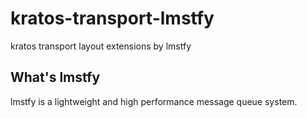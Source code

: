 # kratos-transport-lmstfy
kratos transport layout extensions by lmstfy

## What's lmstfy
lmstfy is a lightweight and high performance message queue system.

